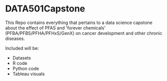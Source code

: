 # DATA501Capstone

This Repo contains everything that pertains to a data science capstone about the effect of PFAS and 'forever chemicals' (PFBA/PFBS/PFHA/PFHxS/GenX) on cancer development and other chronic diseases.

Included will be: 
- Datasets
- R code
- Python code
- Tableau visuals
